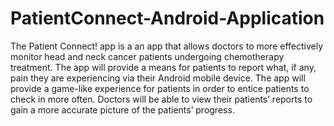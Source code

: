PatientConnect-Android-Application
==================================

The Patient Connect! app is a an app that allows doctors to more effectively monitor head and neck cancer patients undergoing chemotherapy treatment.  The app will provide a means for patients to report what, if any, pain they are experiencing via their Android mobile device.  The app will provide a game-like experience for patients in order to entice patients to check in more often.  Doctors will be able to view their patients’ reports to gain a more accurate picture of the patients’ progress.  
